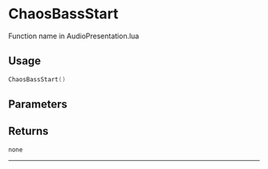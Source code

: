 # ChaosBassStart
Function name in AudioPresentation.lua
## Usage
```lua
ChaosBassStart()
```
## Parameters

## Returns
`none`

---